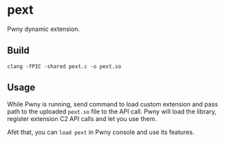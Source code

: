 # pext

Pwny dynamic extension.

## Build

```
clang -fPIC -shared pext.c -o pext.so
```

## Usage

While Pwny is running, send command to load custom extension and pass path to the uploaded `pext.so` file to the API call. Pwny will load the library, register extension C2 API calls and let you use them.

Afet that, you can `load pext` in Pwny console and use its features.
